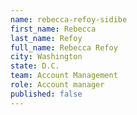 ```yaml
---
name: rebecca-refoy-sidibe
first_name: Rebecca
last_name: Refoy
full_name: Rebecca Refoy
city: Washington
state: D.C.
team: Account Management
role: Account manager
published: false
---
```


